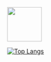 <!-- ## Hi there 👋 -->

<!-- <p align="left"> 
   <img alt="Top Langs" src="https://github-readme-stats.vercel.app/api/top-langs/?username=sashi0034&layout=compact&theme=onedark" />
   <img alt="Trophy" src="https://github-profile-trophy.vercel.app/?username=sashi0034&theme=onedark" />
</p> -->

<!--
<p align="left">
  <a href="https://github.com/anuraghazra/github-readme-stats">
    <img src="https://github-readme-stats.vercel.app/api/top-langs/?username=sashi0034&layout=compact&theme=onedark&langs_count=20&card_width=400" />
  </a>
  <a href="https://sashi0034.github.io/" target="_blank">
     <img src="https://github.com/user-attachments/assets/ee2fcda6-1771-4916-aa1e-cb3dc260a428" width="80" />
   </a>
</p>
-->

<a href="https://sashi0034.github.io/" target="_blank">
  <img src="https://github.com/user-attachments/assets/ee2fcda6-1771-4916-aa1e-cb3dc260a428" width="80" />
</a>

[![Top Langs](https://github-readme-stats.vercel.app/api/top-langs/?username=sashi0034&layout=compact&theme=onedark&langs_count=20&card_width=400)](https://github.com/anuraghazra/github-readme-stats)

<!-- <p align="left"> 
  <img alt="Top Langs" height="150px" src="https://github-readme-stats.vercel.app/api/top-langs/?username=sashi0034&layout=compact&show_icons=true&theme=onedark" />
  <img alt="github stats" height="150px" src="https://github-readme-stats.vercel.app/api?username=sashi0034&theme=onedark&show_icons=ture" />
</p> -->

<!--  [![trophy](https://github-profile-trophy.vercel.app/?username=sashi0034&theme=onedark)](https://github.com/ryo-ma/github-profile-trophy) -->

<!--
**sashi0034/sashi0034** is a ✨ _special_ ✨ repository because its `README.md` (this file) appears on your GitHub profile.

Here are some ideas to get you started:

- 🔭 I’m currently working on ...
- 🌱 I’m currently learning ...
- 👯 I’m looking to collaborate on ...
- 🤔 I’m looking for help with ...
- 💬 Ask me about ...
- 📫 How to reach me: ...
- 😄 Pronouns: ...
- ⚡ Fun fact: ...
-->
